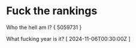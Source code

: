# Fuck the rankings

Who the hell am I?
{ 5059731 }

What fucking year is it?
[ 2024-11-06T00:30:00Z ]
